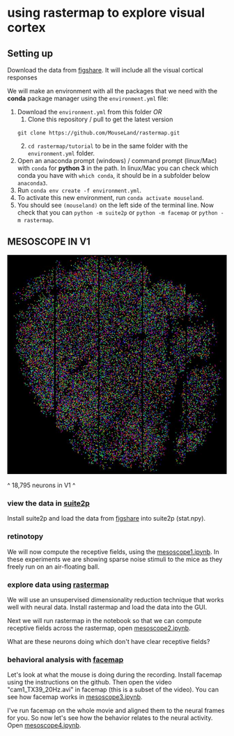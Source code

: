# using rastermap to explore visual cortex

## Setting up

Download the data from [figshare](). It will include all the visual cortical responses 

We will make an environment with all the packages that we need with the **conda** package manager using the `environment.yml` file:

1. Download the `environment.yml` from this folder *OR*
    1. Clone this repository / pull to get the latest version
    ```
    git clone https://github.com/MouseLand/rastermap.git
    ```
    2. `cd rastermap/tutorial` to be in the same folder with the `environment.yml` folder.
2. Open an anaconda prompt (windows) / command prompt (linux/Mac) with `conda` for **python 3** in the path. In linux/Mac you can check which conda you have with `which conda`, it should be in a subfolder below `anaconda3`.
3. Run `conda env create -f environment.yml`.
4. To activate this new environment, run `conda activate mouseland`.
5. You should see `(mouseland)` on the left side of the terminal line. Now check that you can `python -m suite2p` or `python -m facemap` or `python -m rastermap`.

## MESOSCOPE IN V1

![2pv1](2pv1.JPG)

^ 18,795 neurons in V1 ^

### view the data in [suite2p](https://github.com/MouseLand/suite2p)

Install suite2p and load the data from [figshare]() into suite2p (stat.npy).

### retinotopy

We will now compute the receptive fields, using the [mesoscope1.ipynb](mesoscope1.ipynb). In these experiments we are showing sparse noise stimuli to the mice as they freely run on an air-floating ball.

### explore data using [rastermap](https://github.com/MouseLand/rastermap)

We will use an unsupervised dimensionality reduction technique that works well with neural data. Install rastermap and load the data into the GUI. 

Next we will run rastermap in the notebook so that we can compute receptive fields across the rastermap, open [mesoscope2.ipynb](mesoscope2.ipynb).

What are these neurons doing which don't have clear receptive fields?

### behavioral analysis with [facemap](https://github.com/MouseLand/facemap)

Let's look at what the mouse is doing during the recording. Install facemap using the instructions on the github. Then open the video "cam1_TX39_20Hz.avi" in facemap (this is a subset of the video). You can see how facemap works in [mesoscope3.ipynb](mesoscope3.ipynb).

I've run facemap on the whole movie and aligned them to the neural frames for you. So now let's see how the behavior relates to the neural activity. Open [mesoscope4.ipynb](mesoscope4.ipynb).
